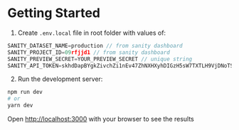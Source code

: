 # Getting Started

1. Create `.env.local` file in root folder with values of:

```javascript
SANITY_DATASET_NAME=production // from sanity dashboard
SANITY_PROJECT_ID=09rfjjd1 // from sanity dashboard
SANITY_PREVIEW_SECRET=YOUR_PREVIEW_SECRET // unique string
SANITY_API_TOKEN=skhdDapBYgkZivchZi1nEv47ZhNXHXyhDIGzH5sW7TXTLH9VjDNoTSYwVxy8TE2Qe4Q1A8l4K25z7grnh0fI6vLqz2dx2IFM4jBBXILvnYgKyjZy3tvTW2G60iFjRbJMp3bCJ5qcJ2GkxXEAEGajjqTADRsRaoKt4TTn6FkIUVui3zEsRcMa // from sanity dashboard
```

2. Run the development server:
```bash
npm run dev
# or
yarn dev
```

Open [http://localhost:3000](http://localhost:3000) with your browser to see the results